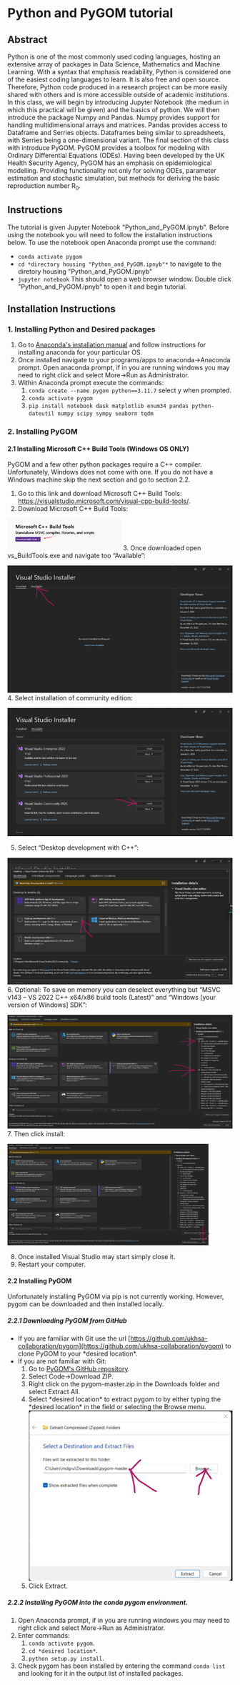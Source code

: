 # Python and PyGOM tutorial


## Abstract
Python is one of the most commonly used coding languages, hosting an extensive array of packages in Data Science, Mathematics and Machine Learning. With a syntax that emphasis readability, Python is considered one of the easiest coding languages to learn. It is also free and open source. Therefore, Python code produced in a research project can be more easily shared with others and is more accessible outside of academic institutions. In this class, we will begin by introducing Jupyter Notebook (the medium in which this practical will be given) and the basics of python. We will then introduce the package Numpy and Pandas. Numpy provides support for handling multidimensional arrays and matrices. Pandas provides access to Dataframe and Serries objects. Dataframes being similar to spreadsheets, with Serries being a one-dimensional variant. The final section of this class with introduce PyGOM. PyGOM provides a toolbox for modeling with Ordinary Differential Equations (ODEs). Having been developed by the UK Health Security Agency, PyGOM has an emphasis on epidemiological modelling. Providing functionality not only for solving ODEs, parameter estimation and stochastic simulation, but methods for deriving the basic reproduction number R<sub>0</sub>. 

## Instructions

The tutorial is given Jupyter Notebook "Python_and_PyGOM.ipnyb". Before using the notebook you will need to follow the installation instructions below.
To use the notebook open Anaconda prompt use the command:
* `conda activate pygom`
* `cd *directory housing "Python_and_PyGOM.ipnyb"*` to navigate to the diretory housing "Python_and_PyGOM.ipnyb"
* `jupyter notebook` This should open a web browser window. Double click "Python_and_PyGOM.ipnyb" to open it and begin tutorial.

## Installation Instructions

### 1. Installing Python and Desired packages

1. Go to [Anaconda's installation manual](https://docs.anaconda.com/free/anaconda/install/index.html) and follow instructions for installing anaconda for your particular OS.
2. Once installed navigate to your programs/apps to anaconda->Anaconda prompt. Open anaconda prompt, if in you are running windows you may need to right click and select More->Run as Administrator.
3. Within Anaconda prompt execute the commands:
   1. `conda create --name pygom python==3.11.7` select y when prompted.
   2.	`conda activate pygom`
   3.	`pip install notebook dask matplotlib enum34 pandas python-dateutil numpy scipy sympy seaborn tqdm`

### 2. Installing PyGOM
#### 2.1 Installing Microsoft C++ Build Tools (Windows OS ONLY)
PyGOM and a few other python packages require a C++ compiler. Unfortunately, Windows does not come with one. If you do not have a Windows machine skip the next section and go to section 2.2.
1. Go to this link and download Microsoft C++ Build Tools: https://visualstudio.microsoft.com/visual-cpp-build-tools/.
2. Download Microsoft C++ Build Tools:

![image info](./readme_images/Download%20Microsoft%20C++%20Build%20Tools.png)
3. Once downloaded open vs_BuildTools.exe and navigate too “Available”:

![image info](./readme_images/Available.png)
4. Select installation of community edition:

![image info](./readme_images/community_edition.png)

5. Select “Desktop development with C++”:

![image info](./readme_images/Desktop_development.png)
6. Optional: To save on memory you can deselect everything but “MSVC v143 – VS 2022 C++ x64/x86 build tools (Latest)” and “Windows [your version of Windows] SDK”:

![image info](./readme_images/memory_save.png)
7. Then click install:

![image info](./readme_images/install_build_tools.png)

8. Once installed Visual Studio may start simply close it.
9. Restart your computer.

#### 2.2	Installing PyGOM
Unfortunately installing PyGOM via pip is not currently working. However, pygom can be downloaded and then installed locally.

##### 2.2.1 Downloading PyGOM from GitHub
* If you are familiar with Git use the url [https://github.com/ukhsa-collaboration/pygom](https://github.com/ukhsa-collaboration/pygom) to clone PyGOM to your \*desired location\*.
* If you are not familiar with Git:
  1. Go to [PyGOM's GitHub repository](https://github.com/ukhsa-collaboration/pygom).
  2. Select Code->Download ZIP.
  3. Right click on the pygom-master.zip in the Downloads folder and select Extract All.
  4. Select \*desired location\* to extract pygom to by either typing the \*desired location\* in the field or selecting the Browse menu.
![image info](./readme_images/extracting_pygom.png)
  5. Click Extract.

##### 2.2.2 Installing PyGOM into the conda pygom environment.
1. Open Anaconda prompt, if in you are running windows you may need to right click and select More->Run as Administrator.
2. Enter commands: 
   1. `conda activate pygom`.
   2. `cd *desired location*`.
   3. `python setup.py install`.
3. Check pygom has been installed by entering the command `conda list` and looking for it in the output list of installed packages.




